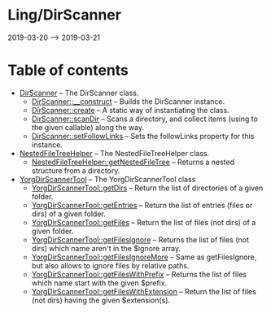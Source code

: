 Ling/DirScanner
================
2019-03-20 --> 2019-03-21




Table of contents
===========

- [DirScanner](https://github.com/lingtalfi/DirScanner/blob/master/doc/api/Ling/DirScanner/DirScanner.md) &ndash; The DirScanner class.
    - [DirScanner::__construct](https://github.com/lingtalfi/DirScanner/blob/master/doc/api/Ling/DirScanner/DirScanner/__construct.md) &ndash; Builds the DirScanner instance.
    - [DirScanner::create](https://github.com/lingtalfi/DirScanner/blob/master/doc/api/Ling/DirScanner/DirScanner/create.md) &ndash; A static way of instantiating the class.
    - [DirScanner::scanDir](https://github.com/lingtalfi/DirScanner/blob/master/doc/api/Ling/DirScanner/DirScanner/scanDir.md) &ndash; Scans a directory, and collect items (using to the given callable) along the way.
    - [DirScanner::setFollowLinks](https://github.com/lingtalfi/DirScanner/blob/master/doc/api/Ling/DirScanner/DirScanner/setFollowLinks.md) &ndash; Sets the followLinks property for this instance.
- [NestedFileTreeHelper](https://github.com/lingtalfi/DirScanner/blob/master/doc/api/Ling/DirScanner/NestedFileTreeHelper.md) &ndash; The NestedFileTreeHelper class.
    - [NestedFileTreeHelper::getNestedFileTree](https://github.com/lingtalfi/DirScanner/blob/master/doc/api/Ling/DirScanner/NestedFileTreeHelper/getNestedFileTree.md) &ndash; Returns a nested structure from a directory.
- [YorgDirScannerTool](https://github.com/lingtalfi/DirScanner/blob/master/doc/api/Ling/DirScanner/YorgDirScannerTool.md) &ndash; The YorgDirScannerTool class
    - [YorgDirScannerTool::getDirs](https://github.com/lingtalfi/DirScanner/blob/master/doc/api/Ling/DirScanner/YorgDirScannerTool/getDirs.md) &ndash; Return the list of directories of a given folder.
    - [YorgDirScannerTool::getEntries](https://github.com/lingtalfi/DirScanner/blob/master/doc/api/Ling/DirScanner/YorgDirScannerTool/getEntries.md) &ndash; Return the list of entries (files or dirs) of a given folder.
    - [YorgDirScannerTool::getFiles](https://github.com/lingtalfi/DirScanner/blob/master/doc/api/Ling/DirScanner/YorgDirScannerTool/getFiles.md) &ndash; Return the list of files (not dirs) of a given folder.
    - [YorgDirScannerTool::getFilesIgnore](https://github.com/lingtalfi/DirScanner/blob/master/doc/api/Ling/DirScanner/YorgDirScannerTool/getFilesIgnore.md) &ndash; Returns the list of files (not dirs) which name aren't in the $ignore array.
    - [YorgDirScannerTool::getFilesIgnoreMore](https://github.com/lingtalfi/DirScanner/blob/master/doc/api/Ling/DirScanner/YorgDirScannerTool/getFilesIgnoreMore.md) &ndash; Same as getFilesIgnore, but also allows to ignore files by relative paths.
    - [YorgDirScannerTool::getFilesWithPrefix](https://github.com/lingtalfi/DirScanner/blob/master/doc/api/Ling/DirScanner/YorgDirScannerTool/getFilesWithPrefix.md) &ndash; Returns the list of files which name start with the given $prefix.
    - [YorgDirScannerTool::getFilesWithExtension](https://github.com/lingtalfi/DirScanner/blob/master/doc/api/Ling/DirScanner/YorgDirScannerTool/getFilesWithExtension.md) &ndash; Return the list of files (not dirs) having the given $extension(s).




